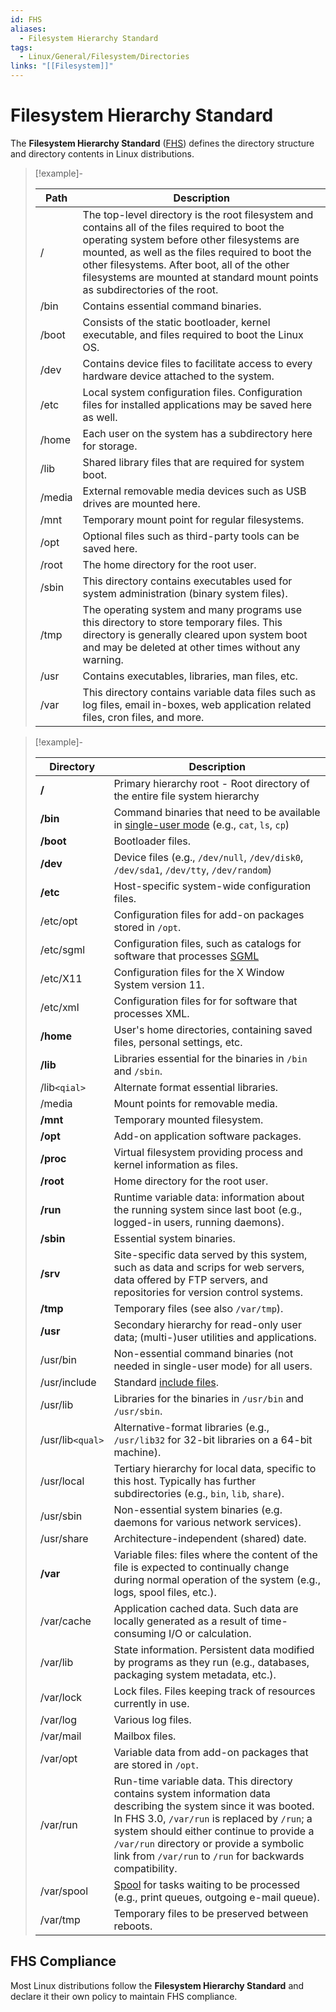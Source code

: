 ```yaml
---
id: FHS
aliases:
  - Filesystem Hierarchy Standard
tags:
  - Linux/General/Filesystem/Directories
links: "[[Filesystem]]"
---
```


# Filesystem Hierarchy Standard

The **Filesystem Hierarchy Standard** ([FHS](https://en.wikipedia.org/wiki/Filesystem_Hierarchy_Standard))
defines the directory structure and directory contents in Linux distributions.

> [!example]-
>
>| Path   | Description |
>| ------ | ----------------------------------------------- |
>| /      | The top-level directory is the root filesystem and contains all of the files required to boot the operating system before other filesystems are mounted, as well as the files required to boot the other filesystems. After boot, all of the other filesystems are mounted at standard mount points as subdirectories of the root. |
>| /bin   | Contains essential command binaries. |
>| /boot  | Consists of the static bootloader, kernel executable, and files required to boot the Linux OS. |
>| /dev   | Contains device files to facilitate access to every hardware device attached to the system. |
>| /etc   | Local system configuration files. Configuration files for installed applications may be saved here as well. |
>| /home  | Each user on the system has a subdirectory here for storage. |
>| /lib   | Shared library files that are required for system boot. |
>| /media | External removable media devices such as USB drives are mounted here. |
>| /mnt   | Temporary mount point for regular filesystems. |
>| /opt   | Optional files such as third-party tools can be saved here. |
>| /root  | The home directory for the root user. |
>| /sbin  | This directory contains executables used for system administration (binary system files). |
>| /tmp   | The operating system and many programs use this directory to store temporary files. This directory is generally cleared upon system boot and may be deleted at other times without any warning. |
>| /usr   | Contains executables, libraries, man files, etc. |
>| /var   | This directory contains variable data files such as log files, email in-boxes, web application related files, cron files, and more. |

> [!example]-
>
>| Directory        | Description                                                                                                                                                                                                                                                                                                          |
>| ---------------- | -------------------------------------------------------------------------------------------------------------------------------------------------------------------------------------------------------------------------------------------------------------------------------------------------------------------- |
>| **/**            | Primary hierarchy root - Root directory of the entire file system hierarchy                                                                                                                                                                                                                                          |
>| **/bin**         | Command binaries that need to be available in [single-user mode](https://en.wikipedia.org/wiki/Single-user_mode) (e.g., `cat`, `ls`, `cp`)                                                                                                                                                                           |
>| **/boot**        | Bootloader files.                                                                                                                                                                                                                                                                                                    |
>| **/dev**         | Device files (e.g., `/dev/null`, `/dev/disk0`, `/dev/sda1`, `/dev/tty`, `/dev/random`)                                                                                                                                                                                                                               |
>| **/etc**         | Host-specific system-wide configuration files.                                                                                                                                                                                                                                                                       |
>| /etc/opt         | Configuration files for add-on packages stored in `/opt`.                                                                                                                                                                                                                                                            |
>| /etc/sgml        | Configuration files, such as catalogs for software that processes [SGML](https://en.wikipedia.org/wiki/Standard_Generalized_Markup_Language)                                                                                                                                                                         |
>| /etc/X11         | Configuration files for the X Window System version 11.                                                                                                                                                                                                                                                              |
>| /etc/xml         | Configuration files for for software that processes XML.                                                                                                                                                                                                                                                             |
>| **/home**        | User's home directories, containing saved files, personal settings, etc.                                                                                                                                                                                                                                             |
>| **/lib**         | Libraries essential for the binaries in `/bin` and `/sbin`.                                                                                                                                                                                                                                                          |
>| /lib`<qial>`     | Alternate format essential libraries.                                                                                                                                                                                                                                                                                |
>| /media           | Mount points for removable media.                                                                                                                                                                                                                                                                                    |
>| **/mnt**         | Temporary mounted filesystem.                                                                                                                                                                                                                                                                                        |
>| **/opt**         | Add-on application software packages.                                                                                                                                                                                                                                                                                |
>| **/proc**        | Virtual filesystem providing process and kernel information as files.                                                                                                                                                                                                                                                |
>| **/root**        | Home directory for the root user.                                                                                                                                                                                                                                                                                    |
>| **/run**         | Runtime variable data: information about the running system since last boot (e.g., logged-in users, running daemons).                                                                                                                                                                                                |
>| **/sbin**        | Essential system binaries.                                                                                                                                                                                                                                                                                           |
>| **/srv**         | Site-specific data served by this system, such as data and scrips for web servers, data offered by FTP servers, and repositories for version control systems.                                                                                                                                                        |
>| **/tmp**         | Temporary files (see also `/var/tmp`).                                                                                                                                                                                                                                                                               |
>| **/usr**         | Secondary hierarchy for read-only user data; (multi-)user utilities and applications.                                                                                                                                                                                                                                |
>| /usr/bin         | Non-essential command binaries (not needed in single-user mode) for all users.                                                                                                                                                                                                                                       |
>| /usr/include     | Standard [include files](https://en.wikipedia.org/wiki/Include_directive).                                                                                                                                                                                                                                           |
>| /usr/lib         | Libraries for the binaries in `/usr/bin` and `/usr/sbin`.                                                                                                                                                                                                                                                            |
>| /usr/lib`<qual>` | Alternative-format libraries (e.g., `/usr/lib32` for 32-bit libraries on a 64-bit machine).                                                                                                                                                                                                                          |
>| /usr/local       | Tertiary hierarchy for local data, specific to this host. Typically has further subdirectories (e.g., `bin`, `lib`, `share`).                                                                                                                                                                                        |
>| /usr/sbin        | Non-essential system binaries (e.g. daemons for various network services).                                                                                                                                                                                                                                           |
>| /usr/share       | Architecture-independent (shared) date.                                                                                                                                                                                                                                                                              |
>| **/var**         | Variable files: files where the content of the file is expected to continually change during normal operation of the system (e.g., logs, spool files, etc.).                                                                                                                                                         |
>| /var/cache       | Application cached data. Such data are locally generated as a result of time-consuming I/O or calculation.                                                                                                                                                                                                           |
>| /var/lib         | State information. Persistent data modified by programs as they run (e.g., databases, packaging system metadata, etc.).                                                                                                                                                                                              |
>| /var/lock        | Lock files. Files keeping track of resources currently in use.                                                                                                                                                                                                                                                       |
>| /var/log         | Various log files.                                                                                                                                                                                                                                                                                                   |
>| /var/mail        | Mailbox files.                                                                                                                                                                                                                                                                                                       |
>| /var/opt         | Variable data from add-on packages that are stored in `/opt`.                                                                                                                                                                                                                                                        |
>| /var/run         | Run-time variable data. This directory contains system information data describing the system since it was booted. In FHS 3.0, `/var/run` is replaced by `/run`; a system should either continue to provide a `/var/run` directory or provide a symbolic link from `/var/run` to `/run` for backwards compatibility. |
>| /var/spool       | [Spool](https://en.wikipedia.org/wiki/Spooling) for tasks waiting to be processed (e.g., print queues, outgoing e-mail queue).                                                                                                                                                                                       |
>| /var/tmp         | Temporary files to be preserved between reboots.                                                                                                                                                                                                                                                                     |


## FHS Compliance

Most Linux distributions follow the **Filesystem Hierarchy Standard** and
declare it their own policy to maintain FHS compliance.

